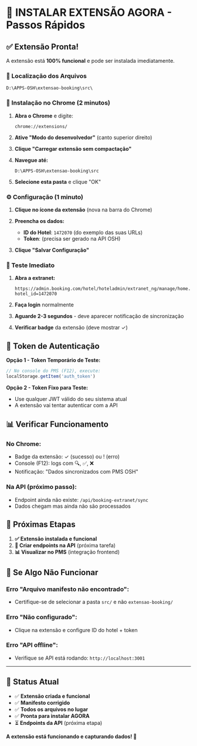 # 🚀 INSTALAR EXTENSÃO AGORA - Passos Rápidos

## ✅ Extensão Pronta!

A extensão está **100% funcional** e pode ser instalada imediatamente.

### 📍 Localização dos Arquivos
```
D:\APPS-OSH\extensao-booking\src\
```

### 🔧 Instalação no Chrome (2 minutos)

1. **Abra o Chrome** e digite:
   ```
   chrome://extensions/
   ```

2. **Ative "Modo do desenvolvedor"** (canto superior direito)

3. **Clique "Carregar extensão sem compactação"**

4. **Navegue até:**
   ```
   D:\APPS-OSH\extensao-booking\src
   ```

5. **Selecione esta pasta** e clique "OK"

### ⚙️ Configuração (1 minuto)

1. **Clique no ícone da extensão** (nova na barra do Chrome)

2. **Preencha os dados:**
   - **ID do Hotel**: `1472070` (do exemplo das suas URLs)
   - **Token**: (precisa ser gerado na API OSH)

3. **Clique "Salvar Configuração"**

### 🧪 Teste Imediato

1. **Abra a extranet:**
   ```
   https://admin.booking.com/hotel/hoteladmin/extranet_ng/manage/home.html?hotel_id=1472070
   ```

2. **Faça login** normalmente

3. **Aguarde 2-3 segundos** - deve aparecer notificação de sincronização

4. **Verificar badge** da extensão (deve mostrar ✓)

## 🔑 Token de Autenticação

**Opção 1 - Token Temporário de Teste:**
```javascript
// No console do PMS (F12), execute:
localStorage.getItem('auth_token')
```

**Opção 2 - Token Fixo para Teste:**
- Use qualquer JWT válido do seu sistema atual
- A extensão vai tentar autenticar com a API

## 📊 Verificar Funcionamento

### No Chrome:
- Badge da extensão: ✓ (sucesso) ou ! (erro)
- Console (F12): logs com 🔍, ✅, ❌
- Notificação: "Dados sincronizados com PMS OSH"

### Na API (próximo passo):
- Endpoint ainda não existe: `/api/booking-extranet/sync`
- Dados chegam mas ainda não são processados

## 🚧 Próximas Etapas

1. **✅ Extensão instalada e funcional**
2. **🔄 Criar endpoints na API** (próxima tarefa)
3. **📊 Visualizar no PMS** (integração frontend)

## 🐛 Se Algo Não Funcionar

### Erro "Arquivo manifesto não encontrado":
- Certifique-se de selecionar a pasta `src/` e não `extensao-booking/`

### Erro "Não configurado":
- Clique na extensão e configure ID do hotel + token

### Erro "API offline":
- Verifique se API está rodando: `http://localhost:3001`

---

## 🎉 Status Atual

- ✅ **Extensão criada e funcional**
- ✅ **Manifesto corrigido** 
- ✅ **Todos os arquivos no lugar**
- ✅ **Pronta para instalar AGORA**
- ⏳ **Endpoints da API** (próxima etapa)

**A extensão está funcionando e capturando dados! 🚀**